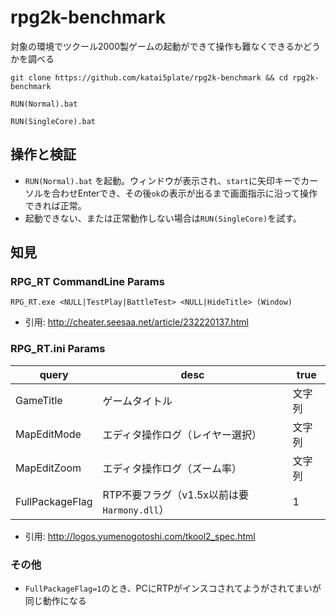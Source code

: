 # rpg2k-benchmark
対象の環境でツクール2000製ゲームの起動ができて操作も難なくできるかどうかを調べる

```
git clone https://github.com/katai5plate/rpg2k-benchmark && cd rpg2k-benchmark
```
```
RUN(Normal).bat
```
```
RUN(SingleCore).bat
```

## 操作と検証
- `RUN(Normal).bat` を起動。ウィンドウが表示され、`start`に矢印キーでカーソルを合わせEnterでき、その後`ok`の表示が出るまで画面指示に沿って操作できれば正常。
- 起動できない、または正常動作しない場合は`RUN(SingleCore)`を試す。

## 知見
### RPG_RT CommandLine Params
```
RPG_RT.exe <NULL|TestPlay|BattleTest> <NULL|HideTitle> (Window)
```
- 引用: http://cheater.seesaa.net/article/232220137.html

### RPG_RT.ini Params
|query|desc|true|
|-|-|-|
|GameTitle|ゲームタイトル|文字列|
|MapEditMode|エディタ操作ログ（レイヤー選択）|文字列|
|MapEditZoom|エディタ操作ログ（ズーム率）|文字列|
|FullPackageFlag|RTP不要フラグ（v1.5x以前は要`Harmony.dll`）|1|

- 引用: http://logos.yumenogotoshi.com/tkool2_spec.html

### その他
- `FullPackageFlag=1`のとき、PCにRTPがインスコされてようがされてまいが同じ動作になる
